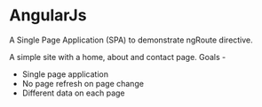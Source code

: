 # AngularJs

A Single Page Application (SPA) to demonstrate ngRoute directive. 

A simple site with a home, about and contact page. 
Goals -
- Single page application
- No page refresh on page change
- Different data on each page
